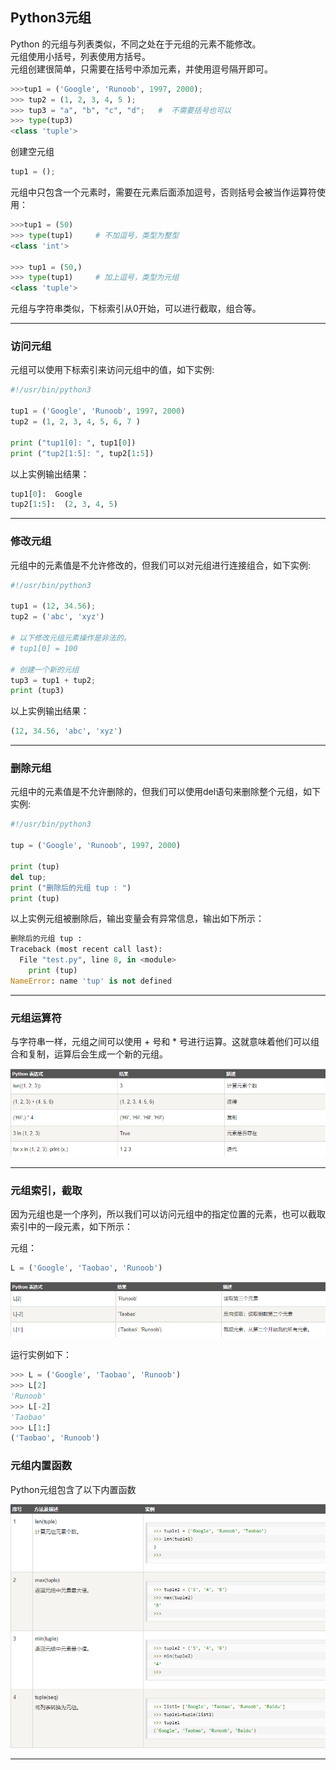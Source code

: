 ## **Python3元组**

Python 的元组与列表类似，不同之处在于元组的元素不能修改。  
元组使用小括号，列表使用方括号。  
元组创建很简单，只需要在括号中添加元素，并使用逗号隔开即可。
```python
>>>tup1 = ('Google', 'Runoob', 1997, 2000);
>>> tup2 = (1, 2, 3, 4, 5 );
>>> tup3 = "a", "b", "c", "d";   #  不需要括号也可以
>>> type(tup3)
<class 'tuple'>
```
创建空元组
```python
tup1 = ();
```
元组中只包含一个元素时，需要在元素后面添加逗号，否则括号会被当作运算符使用：
```python
>>>tup1 = (50)
>>> type(tup1)     # 不加逗号，类型为整型
<class 'int'>
 
>>> tup1 = (50,)
>>> type(tup1)     # 加上逗号，类型为元组
<class 'tuple'>
```
元组与字符串类似，下标索引从0开始，可以进行截取，组合等。

---


### **访问元组**
元组可以使用下标索引来访问元组中的值，如下实例:
```python
#!/usr/bin/python3
 
tup1 = ('Google', 'Runoob', 1997, 2000)
tup2 = (1, 2, 3, 4, 5, 6, 7 )
 
print ("tup1[0]: ", tup1[0])
print ("tup2[1:5]: ", tup2[1:5])
```

以上实例输出结果：
```python
tup1[0]:  Google
tup2[1:5]:  (2, 3, 4, 5)
```

---

### **修改元组**
元组中的元素值是不允许修改的，但我们可以对元组进行连接组合，如下实例:
```python
#!/usr/bin/python3
 
tup1 = (12, 34.56);
tup2 = ('abc', 'xyz')
 
# 以下修改元组元素操作是非法的。
# tup1[0] = 100
 
# 创建一个新的元组
tup3 = tup1 + tup2;
print (tup3)
```

以上实例输出结果：
```python
(12, 34.56, 'abc', 'xyz')
```

---



### **删除元组**
元组中的元素值是不允许删除的，但我们可以使用del语句来删除整个元组，如下实例:
```python
#!/usr/bin/python3
 
tup = ('Google', 'Runoob', 1997, 2000)
 
print (tup)
del tup;
print ("删除后的元组 tup : ")
print (tup)
```

以上实例元组被删除后，输出变量会有异常信息，输出如下所示：
```python
删除后的元组 tup : 
Traceback (most recent call last):
  File "test.py", line 8, in <module>
    print (tup)
NameError: name 'tup' is not defined
```

---


### **元组运算符**
与字符串一样，元组之间可以使用 + 号和 * 号进行运算。这就意味着他们可以组合和复制，运算后会生成一个新的元组。

![](/image/11-1.png)

---

### **元组索引，截取**
因为元组也是一个序列，所以我们可以访问元组中的指定位置的元素，也可以截取索引中的一段元素，如下所示：

元组：
```python
L = ('Google', 'Taobao', 'Runoob')
```

![](/image/11-2.png)

运行实例如下：

```python
>>> L = ('Google', 'Taobao', 'Runoob')
>>> L[2]
'Runoob'
>>> L[-2]
'Taobao'
>>> L[1:]
('Taobao', 'Runoob')
```

### **元组内置函数**
Python元组包含了以下内置函数


![](/image/11-3.png)



---








